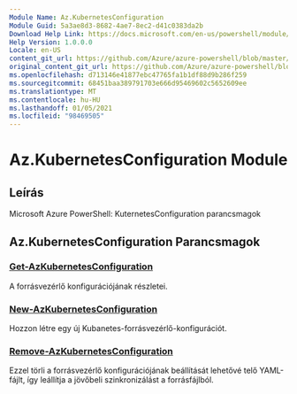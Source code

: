 ```yaml
---
Module Name: Az.KubernetesConfiguration
Module Guid: 5a3ae8d3-8682-4ae7-8ec2-d41c0383da2b
Download Help Link: https://docs.microsoft.com/en-us/powershell/module/az.kubernetesconfiguration
Help Version: 1.0.0.0
Locale: en-US
content_git_url: https://github.com/Azure/azure-powershell/blob/master/src/KubernetesConfiguration/help/Az.KubernetesConfiguration.md
original_content_git_url: https://github.com/Azure/azure-powershell/blob/master/src/KubernetesConfiguration/help/Az.KubernetesConfiguration.md
ms.openlocfilehash: d713146e41877ebc47765fa1b1df88d9b286f259
ms.sourcegitcommit: 68451baa389791703e666d95469602c5652609ee
ms.translationtype: MT
ms.contentlocale: hu-HU
ms.lasthandoff: 01/05/2021
ms.locfileid: "98469505"
---
```

# Az.KubernetesConfiguration Module
## Leírás
Microsoft Azure PowerShell: KuternetesConfiguration parancsmagok

## Az.KubernetesConfiguration Parancsmagok
### [Get-AzKubernetesConfiguration](Get-AzKubernetesConfiguration.md)
A forrásvezérlő konfigurációjának részletei.

### [New-AzKubernetesConfiguration](New-AzKubernetesConfiguration.md)
Hozzon létre egy új Kubanetes-forrásvezérlő-konfigurációt.

### [Remove-AzKubernetesConfiguration](Remove-AzKubernetesConfiguration.md)
Ezzel törli a forrásvezérlő konfigurációjának beállítását lehetővé telő YAML-fájlt, így leállítja a jövőbeli szinkronizálást a forrásfájlból.

